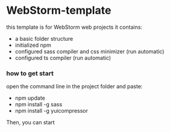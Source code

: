 # WebStorm-template

this template is for WebStorm web projects
it contains:
- a basic folder structure
- initialized npm
- configured sass compiler and css minimizer (run automatic)
- configured ts compiler (run automatic)

### how to get start
open the command line in the project folder and paste:

- npm update
- npm install -g sass
- npm install -g yuicompressor

Then, you can start


